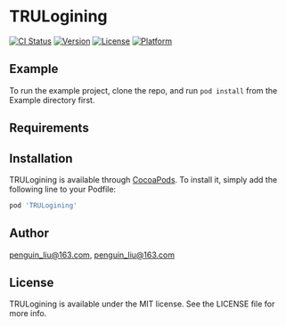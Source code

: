 # TRULogining

[![CI Status](https://img.shields.io/travis/penguin_liu@163.com/TRULogining.svg?style=flat)](https://travis-ci.org/penguin_liu@163.com/TRULogining)
[![Version](https://img.shields.io/cocoapods/v/TRULogining.svg?style=flat)](https://cocoapods.org/pods/TRULogining)
[![License](https://img.shields.io/cocoapods/l/TRULogining.svg?style=flat)](https://cocoapods.org/pods/TRULogining)
[![Platform](https://img.shields.io/cocoapods/p/TRULogining.svg?style=flat)](https://cocoapods.org/pods/TRULogining)

## Example

To run the example project, clone the repo, and run `pod install` from the Example directory first.

## Requirements

## Installation

TRULogining is available through [CocoaPods](https://cocoapods.org). To install
it, simply add the following line to your Podfile:

```ruby
pod 'TRULogining'
```

## Author

penguin_liu@163.com, penguin_liu@163.com

## License

TRULogining is available under the MIT license. See the LICENSE file for more info.

